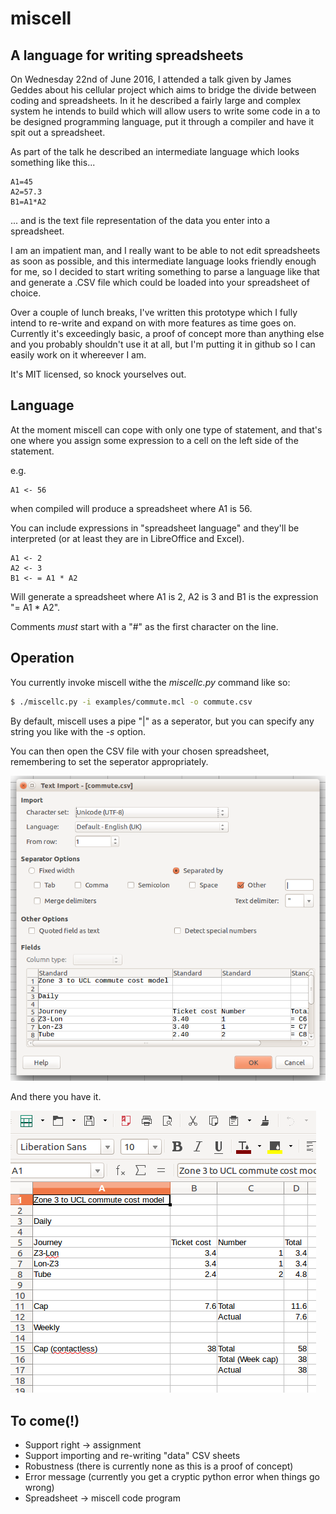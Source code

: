 # miscell
## A language for writing spreadsheets

On Wednesday 22nd of June 2016, I attended a talk given by James Geddes about his cellular project which aims to bridge the divide between coding and spreadsheets.  In it he described a fairly large and complex system he intends to build which will allow users to write some code in a to be designed programming language, put it through a compiler and have it spit out a spreadsheet.

As part of the talk he described an intermediate language which looks something like this...

```none
A1=45
A2=57.3
B1=A1*A2
```

... and is the text file representation of the data you enter into a spreadsheet.

I am an impatient man, and I really want to be able to not edit spreadsheets as soon as possible, and this intermediate language looks friendly enough for me, so I decided to start writing something to parse a language like that and generate a .CSV file which could be loaded into your spreadsheet of choice.

Over a couple of lunch breaks, I've written this prototype which I fully intend to re-write and expand on with more features as time goes on.  Currently it's exceedingly basic, a proof of concept more than anything else and you probably shouldn't use it at all, but I'm putting it in github so I can easily work on it whereever I am.

It's MIT licensed, so knock yourselves out.

## Language 

At the moment miscell can cope with only one type of statement, and that's one where you assign some expression to a cell on the left side of the statement.

e.g.

```none
A1 <- 56
```

when compiled will produce a spreadsheet where A1 is 56.

You can include expressions in "spreadsheet language" and they'll be interpreted (or at least they are in LibreOffice and Excel).

```none
A1 <- 2
A2 <- 3
B1 <- = A1 * A2
```

Will generate a spreadsheet where A1 is 2, A2 is 3 and B1 is the expression "= A1 * A2".

Comments *must* start with a "\#" as the first character on the line.

## Operation

You currently invoke miscell withe the *miscellc.py* command like so:

```bash
$ ./miscellc.py -i examples/commute.mcl -o commute.csv
```

By default, miscell uses a pipe "|" as a seperator, but you can specify any string you like with the *-s* option.

You can then open the CSV file with your chosen spreadsheet, remembering to set the seperator appropriately.

![Import in LibreOffice](images/import.png)

And there you have it.

![commute.csv in LibreOffice](images/commute.png)

## To come(!)

* Support right -> assignment
* Support importing and re-writing "data" CSV sheets
* Robustness (there is currently none as this is a proof of concept)
* Error message (currently you get a cryptic python error when things go wrong)
* Spreadsheet -> miscell code program
